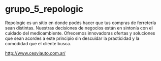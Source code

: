 # grupo_5_repologic

Repologic es un sitio en donde podés hacer que tus compras de ferretería sean distintas. 
Nuestras decisiones de negocios están en sintonía con el cuidado del medioambiente. Ofrecemos innovadoras ofertas y soluciones que sean acordes a este principio sin descuidar la practicidad y la comodidad que el cliente busca.


http://www.cesviauto.com.ar/
